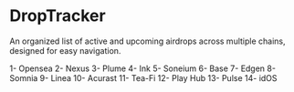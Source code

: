 # DropTracker
An organized list of active and upcoming airdrops across multiple chains, designed for easy navigation.

1- Opensea
2- Nexus
3- Plume
4- Ink
5- Soneium
6- Base
7- Edgen 
8- Somnia
9- Linea
10- Acurast
11- Tea-Fi
12- Play Hub
13- Pulse
14- idOS

